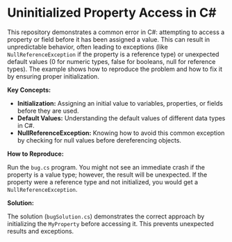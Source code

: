 # Uninitialized Property Access in C#

This repository demonstrates a common error in C#: attempting to access a property or field before it has been assigned a value.  This can result in unpredictable behavior, often leading to exceptions (like `NullReferenceException` if the property is a reference type) or unexpected default values (0 for numeric types, false for booleans, null for reference types).  The example shows how to reproduce the problem and how to fix it by ensuring proper initialization.

**Key Concepts:**

* **Initialization:**  Assigning an initial value to variables, properties, or fields before they are used.
* **Default Values:** Understanding the default values of different data types in C#.
* **NullReferenceException:** Knowing how to avoid this common exception by checking for null values before dereferencing objects.

**How to Reproduce:**

Run the `bug.cs` program. You might not see an immediate crash if the property is a value type; however, the result will be unexpected. If the property were a reference type and not initialized, you would get a `NullReferenceException`.

**Solution:**

The solution (`bugSolution.cs`) demonstrates the correct approach by initializing the `MyProperty` before accessing it. This prevents unexpected results and exceptions.